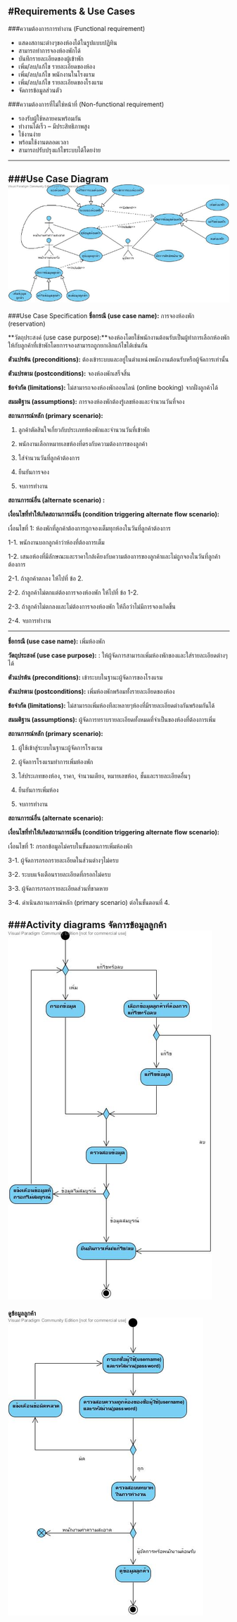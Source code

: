 #Requirements & Use Cases
--------------------------
###ความต้องการการทำงาน (Functional requirement)
* แสดงสถานะต่างๆของห้องได้ในรูปแบบปฏิทิน
* สามารถทำการจองห้องพักได้
* บันทึกรายละเอียดของผู้เข้าพัก
* เพิ่ม/ลบ/แก้ไข รายละเอียดของห้อง
* เพิ่ม/ลบ/แก้ไข พนักงานในโรงแรม
* เพิ่ม/ลบ/แก้ไข รายละเอียดของโรงแรม
* จัดการข้อมูลส่วนตัว

###ความต้องการที่ไม่ใช่หน้าที่ (Non-functional requirement)
* รองรับผู้ใช้หลายคนพร้อมกัน
* ทำงานได้เร็ว – มีประสิทธิภาพสูง
* ใช้งานง่าย
* พร้อมใช้งานตลอดเวลา
* สามารถปรับปรุงแก้ไขระบบได้โดยง่าย

--------------------------

###Use Case Diagram
![Use Case Diagram](https://github.com/CE-KMITL-OOAD-2014/hotel-management-system/blob/master/images/use%20case%20diagram.jpg)
--------------------------
###Use Case Specification
**ชื่อกรณี (use case name):** การจองห้องพัก (reservation)

**วัตถุประสงค์  (use case purpose):**จองห้องโดยใช้พนักงานต้อนรับเป็นผู้ทำการเลือกห้องพักให้กับลูกค้าที่เข้าพักโดยการจองสามารถถูกยกเลิกแก้ไขได้เช่นกัน

**ตัวแปรต้น  (preconditions):** ต้องเข้าระบบและอยู่ในตำแหน่งพนักงานต้อนรับหรือผู้จัดการเท่านั้น

**ตัวแปรตาม (postconditions):** จองห้องพักเสร็จสิ้น

**ข้อจำกัด (limitations):**  ไม่สามารถจองห้องพักออนไลน์ (online booking) จากฝั่งลูกค้าได้

**สมมติฐาน (assumptions):** การจองห้องพักต้องรู้เลขห้องและจำนวนวันที่จอง

**สถานการณ์หลัก (primary scenario):**


1. ลูกค้าตัดสินใจเกี่ยวกับประเภทห้องพักและจำนวนวันที่เข้าพัก

2. พนักงานเลือกหมายเลขห้องที่ตรงกับความต้องการของลูกค้า

3. ใส่จำนวนวันที่ลูกค้าต้องการ

4. ยืนยันการจอง

5. จบการทำงาน

**สถานการณ์อื่น  (alternate scenario) :**

**เงื่อนไขที่ทำให้เกิดสถานการณ์อื่น (condition triggering  alternate flow scenario):**

  เงื่อนไขที่ 1: ห้องพักที่ลูกค้าต้องการถูกจองเต็มทุกห้องในวันที่ลูกค้าต้องการ

1-1. พนักงานบอกลูกค้าว่าห้องที่ต้องการเต็ม

1-2. เสนอห้องที่มีลักษณะและราคาใกล้เคียงกับความต้องการของลูกค้าและไม่ถูกจองในวันที่ลูกค้าต้องการ

2-1. ถ้าลูกค้าตกลง ให้ไปที่ ข้อ 2.

2-2. ถ้าลูกค้าไม่ตกแต่ต้องการจองห้องพัก ให้ไปที่ ข้อ 1-2.

2-3. ถ้าลูกค้าไม่ตกลงและไม่ต้องการจองห้องพัก ให้ถือว่าไม่มีการจองเกิดขึ้น

2-4. จบการทำงาน

--------------------------


**ชื่อกรณี (use case name):** เพิ่มห้องพัก

**วัตถุประสงค์  (use case purpose):** : ให้ผู้จัดการสามารถเพิ่มห้องพักของและใส่รายละเอียดต่างๆได้

**ตัวแปรต้น  (preconditions):** เข้าระบบในฐานะผู้จัดการของโรงแรม

**ตัวแปรตาม (postconditions):** เพิ่มห้องพักพร้อมทั้งรายละเอียดของห้อง

**ข้อจำกัด (limitations):**  ไม่สามารถเพิ่มห้องทีละหลายๆห้องที่มีรายละเอียดต่างกันพร้อมกันได้

**สมมติฐาน (assumptions):**  ผู้จัดการทราบรายละเอียดทั้งหมดที่จำเป็นของห้องที่ต้องการเพิ่ม

**สถานการณ์หลัก (primary scenario):**

1. ผู้ใช้เข้าสู่ระบบในฐานะผู้จัดการโรงแรม

2. ผู้จัดการโรงแรมทำการเพิ่มห้องพัก

3. ใส่ประเภทของห้อง, ราคา, จำนวนเตียง, หมายเลขห้อง, ชั้นและรายละเอียดอื่นๆ

4. ยืนยันการเพิ่มห้อง
5. จบการทำงาน

**สถานการณ์อื่น  (alternate scenario):**

**เงื่อนไขที่ทำให้เกิดสถานการณ์อื่น (condition triggering  alternate flow scenario):**

เงื่อนไขที่ 1: กรอกข้อมูลไม่ครบในขั้นตอนการเพิ่มห้องพัก

3-1. ผู้จัดการกรอกรายละเอียดในส่วนต่างๆไม่ครบ

3-2. ระบบแจ้งเตือนรายละเอียดที่กรอกไม่ครบ

3-3. ผู้จัดการกรอกรายละเอียดส่วนที่ขาดหาย

3-4. ดำเนินสถานการณ์หลัก (primary scenario) ต่อในขั้นตอนที่ 4.

###Activity diagrams
**จัดการข้อมูลลูกค้า**
![Activity diagram manage user profile](https://github.com/CE-KMITL-OOAD-2014/hotel-management-system/blob/master/images/act-add-edit-delete-customer-profile.jpg)
--------------------------
**ดูข้อมูลลูกค้า**
![Activity diagram view customer profile](https://github.com/CE-KMITL-OOAD-2014/hotel-management-system/blob/master/images/act-view-customer-profile.jpg)

